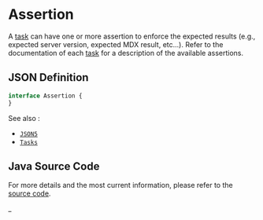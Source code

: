 # Assertion

A [task](./Task.md) can have one or more assertion to enforce the expected results (e.g., expected server version,
expected MDX result, etc...). Refer to the documentation of each [task](./Tasks.md) for a description of the available
assertions.

## JSON Definition

```typescript
interface Assertion {
}
```

See also :

- [`JSON5`](./JSON5.md)
- [`Tasks`](./Tasks.md)

## Java Source Code

For more details and the most current information, please refer to
the [source code](../../../src/main/java/ic3/analyticsops/test/AOAssertion.java).

_